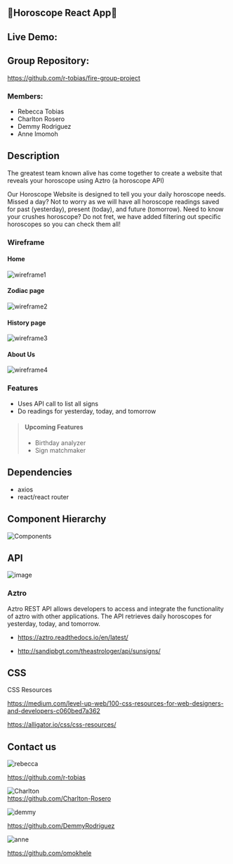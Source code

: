 ## :crystal_ball:Horoscope React App:crystal_ball:

## Live Demo:

## Group Repository:
https://github.com/r-tobias/fire-group-project


### Members:
- Rebecca Tobias
- Charlton Rosero
- Demmy Rodriguez
- Anne Imomoh


## Description
The greatest team known alive has come together to create a website that reveals your horoscope using Aztro (a horoscope API)

Our Horoscope Website is designed to tell you your daily horoscope needs. Missed a day? Not to worry as we will have all horoscope readings saved for past (yesterday), present (today), and future (tomorrow). Need to know your crushes horoscope? Do not fret, we have added filtering out specific horoscopes so you can check them all!

### Wireframe
#### Home
![wireframe1](https://user-images.githubusercontent.com/97997227/163504767-cbe90ac2-5032-47e5-8607-bbf46c456f74.png)
#### Zodiac page
![wireframe2](https://user-images.githubusercontent.com/97997227/163504769-2fdb05f1-b053-4fa3-b3b8-a619790653ee.png)
#### History page
![wireframe3](https://user-images.githubusercontent.com/97997227/163504774-1bf3d4f1-426f-414a-9ed3-3dbfe9d2d1bb.png)
#### About Us
![wireframe4](https://user-images.githubusercontent.com/97997227/163504780-341d1925-b990-4871-ba53-5322c088e5e1.png)



### Features
 - Uses API call to list all signs
 - Do readings for yesterday, today, and tomorrow

>#### Upcoming Features
> - Birthday analyzer
> - Sign matchmaker
 

 
## Dependencies
- axios
- react/react router

## Component Hierarchy
![Components](https://user-images.githubusercontent.com/97997227/163507585-ee24fb5b-1bf7-4601-a40e-6b191f437736.png)


## API
![image](https://user-images.githubusercontent.com/97997227/163455679-4e212b17-0fe4-44dd-9542-a153d51362b9.png)
### Aztro

Aztro REST API allows developers to access and integrate the functionality of aztro with other applications. The API retrieves daily horoscopes for yesterday, today, and tomorrow.
- https://aztro.readthedocs.io/en/latest/

- http://sandipbgt.com/theastrologer/api/sunsigns/

## CSS
CSS Resources 

https://medium.com/level-up-web/100-css-resources-for-web-designers-and-developers-c060bed7a362

https://alligator.io/css/css-resources/

## Contact us

![rebecca](https://user-images.githubusercontent.com/97997227/163508765-b5f0cb8f-05e5-43a5-b147-7e8aa51bfc7b.jpg)

https://github.com/r-tobias

![Charlton](https://user-images.githubusercontent.com/97997227/163508391-c75cab12-13ba-47aa-8380-90998992646d.jpg)  
https://github.com/Charlton-Rosero

![demmy](https://user-images.githubusercontent.com/97997227/163508482-553bed38-ead8-4e25-9a02-84e1414976b3.jpg)

https://github.com/DemmyRodriguez

![anne](https://user-images.githubusercontent.com/97997227/163510788-19cc7a91-3d8c-4335-a07f-6cd89524d2cf.jpg)

https://github.com/omokhele









